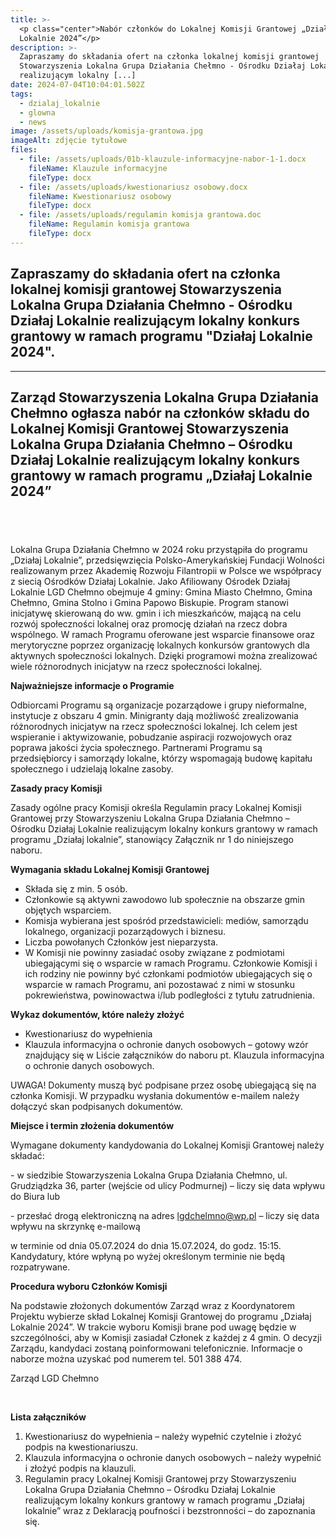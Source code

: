 ```yaml
---
title: >-
  <p class="center">Nabór członków do Lokalnej Komisji Grantowej „Działaj
  Lokalnie 2024”</p>
description: >-
  Zapraszamy do składania ofert na członka lokalnej komisji grantowej
  Stowarzyszenia Lokalna Grupa Działania Chełmno - Ośrodku Działaj Lokalnie
  realizującym lokalny [...]
date: 2024-07-04T10:04:01.502Z
tags:
  - dzialaj_lokalnie
  - glowna
  - news
image: /assets/uploads/komisja-grantowa.jpg
imageAlt: zdjęcie tytułowe
files:
  - file: /assets/uploads/01b-klauzule-informacyjne-nabor-1-1.docx
    fileName: Klauzule informacyjne
    fileType: docx
  - file: /assets/uploads/kwestionariusz osobowy.docx
    fileName: Kwestionariusz osobowy
    fileType: docx
  - file: /assets/uploads/regulamin komisja grantowa.doc
    fileName: Regulamin komisja grantowa
    fileType: docx
---
```

## Zapraszamy do składania ofert na członka lokalnej komisji grantowej Stowarzyszenia Lokalna Grupa Działania Chełmno - Ośrodku Działaj Lokalnie realizującym lokalny konkurs grantowy w ramach programu "Działaj Lokalnie 2024".

<HR>

## <p class="center">Zarząd Stowarzyszenia Lokalna Grupa Działania Chełmno ogłasza nabór na członków składu do Lokalnej Komisji Grantowej Stowarzyszenia Lokalna Grupa Działania Chełmno – Ośrodku Działaj Lokalnie realizującym lokalny konkurs grantowy w ramach programu „Działaj Lokalnie 2024”</p>

## <BR>

Lokalna Grupa Działania Chełmno w 2024 roku przystąpiła do programu „Działaj Lokalnie”, przedsięwzięcia Polsko-Amerykańskiej Fundacji Wolności realizowanym przez Akademię Rozwoju Filantropii w Polsce we współpracy z siecią Ośrodków Działaj Lokalnie. Jako Afiliowany Ośrodek Działaj Lokalnie LGD Chełmno obejmuje 4 gminy: Gmina Miasto Chełmno, Gmina Chełmno, Gmina Stolno i Gmina Papowo Biskupie. Program stanowi inicjatywę skierowaną do ww. gmin i ich mieszkańców, mającą na celu rozwój społeczności lokalnej oraz  promocję działań na rzecz dobra wspólnego. W ramach Programu oferowane jest wsparcie finansowe oraz merytoryczne poprzez organizację lokalnych konkursów grantowych dla aktywnych społeczności lokalnych. Dzięki programowi można zrealizować wiele różnorodnych inicjatyw na rzecz społeczności lokalnej.

**Najważniejsze informacje o Programie**

Odbiorcami Programu są organizacje pozarządowe i grupy nieformalne, instytucje z obszaru 4 gmin. Minigranty dają możliwość zrealizowania różnorodnych inicjatyw na rzecz społeczności lokalnej. Ich celem jest wspieranie i aktywizowanie, pobudzanie aspiracji rozwojowych oraz poprawa jakości życia społecznego. Partnerami Programu są przedsiębiorcy i samorządy lokalne, którzy wspomagają budowę kapitału społecznego i udzielają lokalne zasoby.

**Zasady pracy Komisji**

Zasady ogólne pracy Komisji określa Regulamin pracy Lokalnej Komisji Grantowej przy Stowarzyszeniu Lokalna Grupa Działania Chełmno – Ośrodku Działaj Lokalnie realizującym lokalny konkurs grantowy w ramach programu „Działaj lokalnie”, stanowiący Załącznik nr 1 do niniejszego naboru.

**Wymagania składu Lokalnej Komisji Grantowej**

* Składa się z min. 5 osób.
* Członkowie są aktywni zawodowo lub społecznie na obszarze gmin objętych wsparciem.
* Komisja wybierana jest spośród przedstawicieli: mediów, samorządu lokalnego, organizacji pozarządowych i biznesu. 
* Liczba powołanych Członków jest nieparzysta.
* W Komisji nie powinny zasiadać osoby związane z podmiotami ubiegającymi się o wsparcie w ramach Programu. Członkowie Komisji i ich rodziny nie powinny być członkami podmiotów ubiegających się o wsparcie w ramach Programu, ani pozostawać z nimi w stosunku pokrewieństwa, powinowactwa i/lub podległości z tytułu zatrudnienia.

**Wykaz dokumentów, które należy złożyć**

* Kwestionariusz do wypełnienia
* Klauzula informacyjna o ochronie danych osobowych – gotowy wzór znajdujący się w Liście załączników do naboru pt. Klauzula informacyjna o ochronie danych osobowych.

UWAGA! Dokumenty muszą być podpisane przez osobę ubiegającą się na członka Komisji. W przypadku wysłania dokumentów e-mailem należy dołączyć skan podpisanych dokumentów.

**Miejsce i termin złożenia dokumentów**

Wymagane dokumenty kandydowania do Lokalnej Komisji Grantowej należy składać:

\- w siedzibie Stowarzyszenia Lokalna Grupa Działania Chełmno, ul. Grudziądzka 36, parter (wejście od ulicy Podmurnej) – liczy się data wpływu do Biura lub 

\- przesłać drogą elektroniczną na adres lgdchelmno@wp.pl – liczy się data wpływu na skrzynkę e-mailową

w terminie od dnia 05.07.2024 do dnia 15.07.2024, do godz. 15:15. Kandydatury, które wpłyną po wyżej określonym terminie nie będą rozpatrywane.

**Procedura wyboru Członków Komisji**

Na podstawie złożonych dokumentów Zarząd wraz z Koordynatorem Projektu wybierze skład Lokalnej Komisji Grantowej do programu „Działaj Lokalnie 2024”. W trakcie wyboru Komisji brane pod uwagę będzie w szczególności, aby w Komisji zasiadał Członek z każdej z 4 gmin. O decyzji Zarządu, kandydaci zostaną poinformowani telefonicznie. Informacje o naborze można uzyskać pod numerem tel. 501 388 474.

Zarząd LGD Chełmno 

<BR>

**Lista załączników**

1. Kwestionariusz do wypełnienia – należy wypełnić czytelnie i złożyć podpis na kwestionariuszu.
2. Klauzula informacyjna o ochronie danych osobowych – należy wypełnić i złożyć podpis na klauzuli.
3. Regulamin pracy Lokalnej Komisji Grantowej przy Stowarzyszeniu Lokalna Grupa Działania Chełmno – Ośrodku Działaj Lokalnie realizującym lokalny konkurs grantowy w ramach programu „Działaj lokalnie” wraz z Deklaracją poufności i bezstronności – do zapoznania się.
